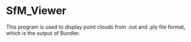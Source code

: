 # SfM_Viewer
This program is used to display point clouds from .out and .ply file format, which is the output of Bundler.
